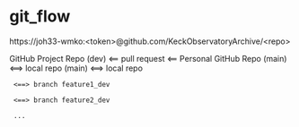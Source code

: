 # git_flow

https://joh33-wmko:&lt;token&gt;@github.com/KeckObservatoryArchive/&lt;repo&gt;

GitHub Project Repo (dev) <== pull request <== Personal GitHub Repo (main) <==> local repo (main) <==> local repo <dev>

     <==> branch feature1_dev

     <==> branch feature2_dev

     ...
